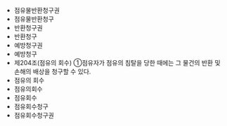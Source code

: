 - 점유물반환청구권
- 점유물반환청구
- 반환청구권
- 반환청구
- 예방청구권
- 예방청구
- 제204조(점유의 회수) ①점유자가 점유의 침탈을 당한 때에는 그 물건의 반환 및 손해의 배상을 청구할 수 있다.
- 점유의 회수
- 점유의회수
- 점유회수
- 점유회수청구
- 점유회수청구권